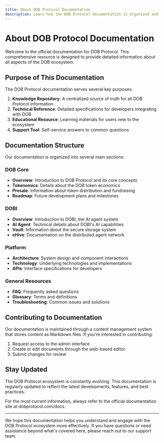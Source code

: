 ```yaml
---
title: About DOB Protocol Documentation
description: Learn how the DOB Protocol documentation is organized and how to use it effectively
---
```


# About DOB Protocol Documentation

Welcome to the official documentation for DOB Protocol. This comprehensive resource is designed to provide detailed information about all aspects of the DOB ecosystem.

## Purpose of This Documentation

The DOB Protocol documentation serves several key purposes:

1. **Knowledge Repository**: A centralized source of truth for all DOB Protocol information
2. **Technical Reference**: Detailed specifications for developers integrating with DOB
3. **Educational Resource**: Learning materials for users new to the ecosystem
4. **Support Tool**: Self-service answers to common questions

## Documentation Structure

Our documentation is organized into several main sections:

### DOB Core

- **Overview**: Introduction to DOB Protocol and its core concepts
- **Tokenomics**: Details about the DOB token economics
- **Presale**: Information about token distribution and fundraising
- **Roadmap**: Future development plans and milestones

### DOBI

- **Overview**: Introduction to DOBI, the AI agent system
- **AI Agent**: Technical details about DOBI's AI capabilities
- **Vault**: Information about the secure storage system
- **eHive**: Documentation on the distributed agent network

### Platform

- **Architecture**: System design and component interactions
- **Technology**: Underlying technologies and implementations
- **APIs**: Interface specifications for developers

### General Resources

- **FAQ**: Frequently asked questions
- **Glossary**: Terms and definitions
- **Troubleshooting**: Common issues and solutions

## Contributing to Documentation

Our documentation is maintained through a content management system that stores content as Markdown files. If you're interested in contributing:

1. Request access to the admin interface
2. Create or edit documents through the web-based editor
3. Submit changes for review

## Stay Updated

The DOB Protocol ecosystem is constantly evolving. This documentation is regularly updated to reflect the latest developments, features, and best practices.

For the most current information, always refer to the official documentation site at dobprotocol.com/docs.

---

We hope this documentation helps you understand and engage with the DOB Protocol ecosystem more effectively. If you have questions or need assistance beyond what's covered here, please reach out to our support team.

